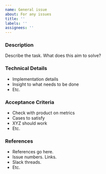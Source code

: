 ```yaml
---
name: General issue
about: For any issues
title: ''
labels: ''
assignees: ''
---
```


### **Description**

Describe the task. What does this aim to solve?

### **Technical Details**

-   Implementation details
-   Insight to what needs to be done
-   Etc.

### **Acceptance Criteria**

-   Check with product on metrics
-   Cases to satisfy
-   XYZ should work
-   Etc.

### **References**

-   References go here.
-   Issue numbers. Links.
-   Slack threads.
-   Etc.
